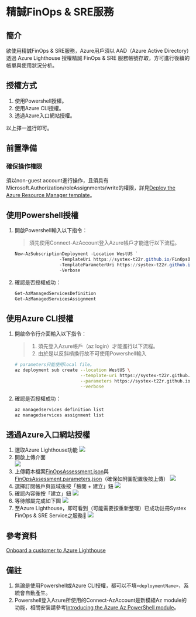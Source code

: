 # 精誠FinOps & SRE服務
## 簡介

欲使用精誠FinOps & SRE服務，Azure用戶須以 AAD（Azure Active Directory）透過 Azure Lighthouse 授權精誠 FinOps & SRE 服務帳號存取，方可進行後續的帳單與使用狀況分析。

## 授權方式

1. 使用Powershell授權。
2. 使用Azure CLI授權。
3. 透過Azure入口網站授權。

以上擇一進行即可。

## 前置準備

### 確保操作權限

須以non-guest account進行操作，且須具有Microsoft.Authorization/roleAssignments/write的權限，詳見[Deploy the Azure Resource Manager template](https://learn.microsoft.com/en-us/azure/lighthouse/how-to/onboard-customer#deploy-the-azure-resource-manager-template)。

## 使用Powershell授權
1. 開啟Powershell輸入以下指令：
   > 須先使用Connect-AzAccount登入Azure帳戶才能進行以下流程。
   ```powershell
   New-AzSubscriptionDeployment -Location WestUS `
                    -TemplateUri https://systex-t22r.github.io/FinOpsOnboard/FinOpsAssessment.json `
                    -TemplateParameterUri https://systex-t22r.github.io/FinOpsOnboard/FinOpsAssessment.parameters.json `
                    -Verbose
   ```
2. 確認是否授權成功：
   ```powershell
   Get-AzManagedServicesDefinition
   Get-AzManagedServicesAssignment
   ```

## 使用Azure CLI授權
1. 開啟命令行介面輸入以下指令：
   > 1. 須先登入Azure帳戶（az login）才能進行以下流程。
   > 2. 由於是以反斜槓換行故不可使用Powershell輸入
   ```bash
   # parameters只能使用local file。
   az deployment sub create --location WestUS \
                            --template-uri https://systex-t22r.github.io/FinOpsOnboard/FinOpsAssessment.json \
                            --parameters https://systex-t22r.github.io/FinOpsOnboard/FinOpsAssessment.parameters.json \
                            --verbose
   ```
2. 確認是否授權成功：
   ```bash
   az managedservices definition list
   az managedservices assignment list
   ```

## 透過Azure入口網站授權
1. 選取Azure Lighthouse功能
   ![](https://github.com/systex-t22r/systex-t22r.github.io/blob/main/FinOpsOnboard/img/lighthouse-onboard-by-portal/1.png?raw=true)
2. 開啟上傳介面  
   ![](https://github.com/systex-t22r/systex-t22r.github.io/blob/main/FinOpsOnboard/img/lighthouse-onboard-by-portal/2.png?raw=true)
3. 上傳範本檔案[FinOpsAssessment.json](https://systex-t22r.github.io/FinOpsOnboard/FinOpsAssessment.json)與[FinOpsAssessment.parameters.json](https://systex-t22r.github.io/FinOpsOnboard/FinOpsAssessment.parameters.json)（確保如附圖配置後按上傳）
   ![](https://github.com/systex-t22r/systex-t22r.github.io/blob/main/FinOpsOnboard/img/lighthouse-onboard-by-portal/3.png?raw=true)
4. 選擇訂閱帳戶與區域後按「檢閱 + 建立」鈕
   ![](https://github.com/systex-t22r/systex-t22r.github.io/blob/main/FinOpsOnboard/img/lighthouse-onboard-by-portal/4.png?raw=true)
5. 確認內容後按「建立」鈕
   ![](https://github.com/systex-t22r/systex-t22r.github.io/blob/main/FinOpsOnboard/img/lighthouse-onboard-by-portal/5.png?raw=true)
6. 等待部屬完成如下圖
   ![](https://github.com/systex-t22r/systex-t22r.github.io/blob/main/FinOpsOnboard/img/lighthouse-onboard-by-portal/6.png?raw=true)
7. 至Azure Lighthouse，即可看到（可能需要按重新整理）已成功註冊Systex FinOps & SRE Service之服務🎉
   ![](https://github.com/systex-t22r/systex-t22r.github.io/blob/main/FinOpsOnboard/img/lighthouse-onboard-by-portal/7.png?raw=true)


## 參考資料
[Onboard a customer to Azure Lighthouse](https://learn.microsoft.com/en-us/azure/lighthouse/how-to/onboard-customer)

## 備註
1. 無論是使用Powershell或Azure CLI授權，都可以不填`<deploymentName>`，系統會自動產生。
2. Powershell登入Azure所使用的Connect-AzAccount是新模組Az module的功能，相關安裝請參考[Introducing the Azure Az PowerShell module](https://learn.microsoft.com/en-us/powershell/azure/new-azureps-module-az?view=azps-10.3.0)。